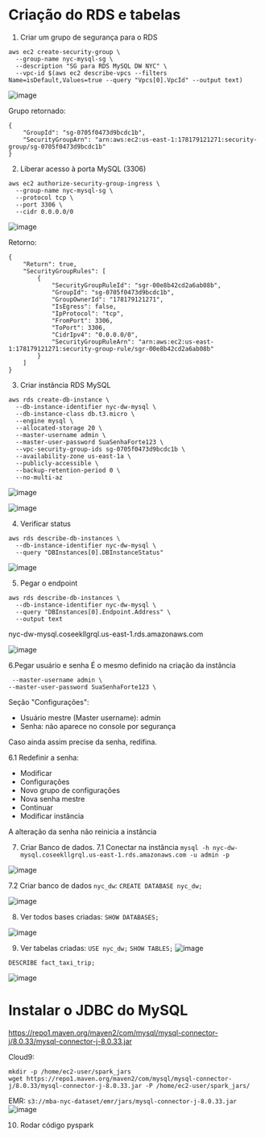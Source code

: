 # Criação do RDS e tabelas
1. Criar um grupo de segurança para o RDS

```
aws ec2 create-security-group \
  --group-name nyc-mysql-sg \
  --description "SG para RDS MySQL DW NYC" \
  --vpc-id $(aws ec2 describe-vpcs --filters Name=isDefault,Values=true --query "Vpcs[0].VpcId" --output text)
```

![image](https://github.com/user-attachments/assets/3d1af60f-546c-459f-b232-20202d48e50a)

Grupo retornado:
```
{
    "GroupId": "sg-0705f0473d9bcdc1b",
    "SecurityGroupArn": "arn:aws:ec2:us-east-1:178179121271:security-group/sg-0705f0473d9bcdc1b"
}
```

2. Liberar acesso à porta MySQL (3306)

```
aws ec2 authorize-security-group-ingress \
  --group-name nyc-mysql-sg \
  --protocol tcp \
  --port 3306 \
  --cidr 0.0.0.0/0
```
![image](https://github.com/user-attachments/assets/cc4729eb-578a-48e8-95de-fcf0949eb807)

Retorno:
```
{
    "Return": true,
    "SecurityGroupRules": [
        {
            "SecurityGroupRuleId": "sgr-00e8b42cd2a6ab08b",
            "GroupId": "sg-0705f0473d9bcdc1b",
            "GroupOwnerId": "178179121271",
            "IsEgress": false,
            "IpProtocol": "tcp",
            "FromPort": 3306,
            "ToPort": 3306,
            "CidrIpv4": "0.0.0.0/0",
            "SecurityGroupRuleArn": "arn:aws:ec2:us-east-1:178179121271:security-group-rule/sgr-00e8b42cd2a6ab08b"
        }
    ]
}
```
3. Criar instância RDS MySQL

```
aws rds create-db-instance \
  --db-instance-identifier nyc-dw-mysql \
  --db-instance-class db.t3.micro \
  --engine mysql \
  --allocated-storage 20 \
  --master-username admin \
  --master-user-password SuaSenhaForte123 \
  --vpc-security-group-ids sg-0705f0473d9bcdc1b \
  --availability-zone us-east-1a \
  --publicly-accessible \
  --backup-retention-period 0 \
  --no-multi-az

```
![image](https://github.com/user-attachments/assets/d9c78ba6-eb3d-446d-9b55-caead2d065a6)

![image](https://github.com/user-attachments/assets/682eca06-631e-4dc2-b9de-0245c5409502)

4. Verificar status

```
aws rds describe-db-instances \
  --db-instance-identifier nyc-dw-mysql \
  --query "DBInstances[0].DBInstanceStatus"
```
![image](https://github.com/user-attachments/assets/2c6fcc00-bd4a-45a3-bb84-b19a2af230f4)

5. Pegar o endpoint

```
aws rds describe-db-instances \
  --db-instance-identifier nyc-dw-mysql \
  --query "DBInstances[0].Endpoint.Address" \
  --output text
```
nyc-dw-mysql.coseekllgrql.us-east-1.rds.amazonaws.com

![image](https://github.com/user-attachments/assets/ed51b034-fa6a-4ad3-904a-d08d5c2b9fc2)

6.Pegar usuário e senha
É o mesmo definido na criação da instância
```
 --master-username admin \
--master-user-password SuaSenhaForte123 \
```
Seção "Configurações":
- Usuário mestre (Master username): admin
- Senha: não aparece no console por segurança

Caso ainda assim precise da senha, redifina.

6.1 Redefinir a senha:

- Modificar
- Configurações
- Novo grupo de configurações
- Nova senha mestre
- Continuar
- Modificar instância

A alteração da senha não reinicia a instância

7. Criar Banco de dados.
   7.1 Conectar na instância
`mysql -h nyc-dw-mysql.coseekllgrql.us-east-1.rds.amazonaws.com -u admin -p`

![image](https://github.com/user-attachments/assets/aaf58740-9938-4701-b2ab-b2ec0c88c310)

   7.2 Criar banco de dados `nyc_dw`:
`CREATE DATABASE nyc_dw;` 

   ![image](https://github.com/user-attachments/assets/b0de7591-6b56-479e-a7d9-b9821b430983)


8. Ver todos bases criadas:
  `SHOW DATABASES;`
  
  ![image](https://github.com/user-attachments/assets/e0091f8f-7dcf-4694-b14a-47438c261a8d)

9. Ver tabelas criadas:
`USE nyc_dw;`
`SHOW TABLES;`
![image](https://github.com/user-attachments/assets/f22d1bdd-f840-44ba-b919-a93772dcca84)

`DESCRIBE fact_taxi_trip;`

![image](https://github.com/user-attachments/assets/e4cdddeb-bbbd-492d-bff4-ed8f3c4efff2)

# Instalar o JDBC do MySQL

https://repo1.maven.org/maven2/com/mysql/mysql-connector-j/8.0.33/mysql-connector-j-8.0.33.jar


Cloud9:
```
mkdir -p /home/ec2-user/spark_jars
wget https://repo1.maven.org/maven2/com/mysql/mysql-connector-j/8.0.33/mysql-connector-j-8.0.33.jar -P /home/ec2-user/spark_jars/
```

EMR:
```s3://mba-nyc-dataset/emr/jars/mysql-connector-j-8.0.33.jar```
![image](https://github.com/user-attachments/assets/d7183673-c428-41af-9c37-bc067c11a23e)

10. Rodar código pyspark
